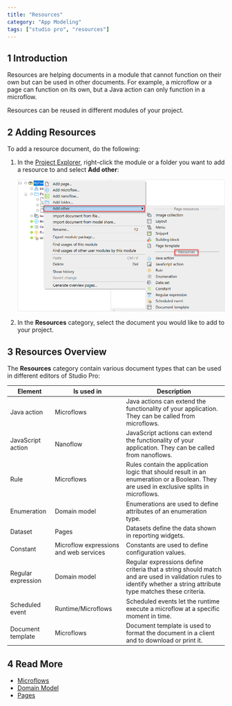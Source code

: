 ```yaml
---
title: "Resources"
category: "App Modeling"
tags: ["studio pro", "resources"]
---
```


## 1 Introduction

Resources are helping documents in a module that cannot function on their own but can be used in other documents. For example, a microflow or a page can function on its own, but a Java action can only function in a microflow.  

Resources can be reused in different modules of your project. 

## 2 Adding Resources

To add a resource document, do the following:

1. In the [Project Explorer](project-explorer), right-click the module or a folder you want to add a resource to and select **Add other**:

   ![](attachments/resources/project-explorer-resources.png)

2. In the **Resources** category, select the document you would like to add to your project.

## 3 Resources Overview

The **Resources** category contain various document types that can be used in different editors of Studio Pro:

| Element            | Is used in                      | Description                                                  |
| ------------------ | -------------------------------------- | ------------------------------------------------------------ |
| Java action        | Microflows                             | Java actions can extend the functionality of your application. They can be called from microflows. |
| JavaScript action  | Nanoflow                               | JavaScript actions can extend the functionality of your application. They can be called from nanoflows. |
| Rule               | Microflows                             | Rules contain the application logic that should result in an enumeration or a Boolean. They are used in exclusive splits in microflows. |
| Enumeration        | Domain model                           | Enumerations are used to define attributes of an enumeration type. |
| Dataset            | Pages                                  | Datasets define the data shown in reporting widgets.        |
| Constant           | Microflow expressions and web services | Constants are used to define configuration values.           |
| Regular expression | Domain model                           | Regular expressions define criteria that a string should match and are used in validation rules to identify whether a string attribute type matches these criteria. |
| Scheduled event    | Runtime/Microflows                     | Scheduled events let the runtime execute a microflow at a specific moment in time. |
| Document template  | Microflows                             | Document template is used to format the document in a client and to download or print it. |

## 4 Read More

* [Microflows](microflows)
* [Domain Model](domain-model)
* [Pages](pages)
